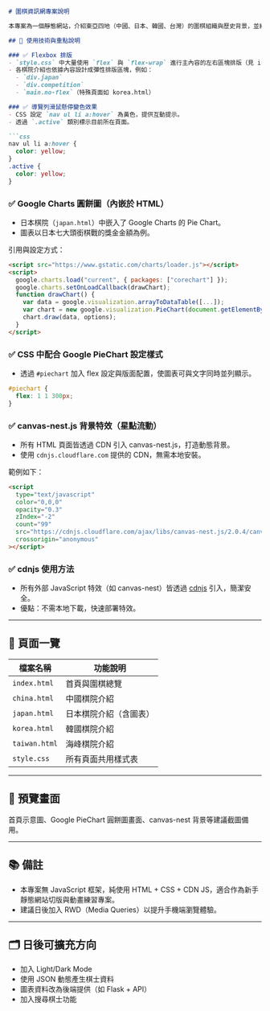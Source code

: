 
````markdown
# 圍棋資訊網專案說明

本專案為一個靜態網站，介紹東亞四地（中國、日本、韓國、台灣）的圍棋組織與歷史背景，並結合現代前端技術進行展示。專案頁面包含豐富的文字資料、表格、圖片與互動圖表，適合初學者練習 HTML、CSS 與基本 JS 套件應用。

## 🔧 使用技術與重點說明

### ✅ Flexbox 排版
- `style.css` 中大量使用 `flex` 與 `flex-wrap` 進行主內容的左右區塊排版（見 index.html 的 `<main>`）。
- 各棋院介紹也依據內容設計成彈性排版區塊，例如：
  - `div.japan`
  - `div.competition`
  - `main.no-flex`（特殊頁面如 korea.html）

### ✅ 導覽列滑鼠懸停變色效果
- CSS 設定 `nav ul li a:hover` 為黃色，提供互動提示。
- 透過 `.active` 類別標示目前所在頁面。

```css
nav ul li a:hover {
  color: yellow;
}
.active {
  color: yellow;
}
````

### ✅ Google Charts 圓餅圖（內嵌於 HTML）

* 日本棋院（`japan.html`）中嵌入了 Google Charts 的 Pie Chart。
* 圖表以日本七大頭銜棋戰的獎金金額為例。

引用與設定方式：

```html
<script src="https://www.gstatic.com/charts/loader.js"></script>
<script>
  google.charts.load("current", { packages: ["corechart"] });
  google.charts.setOnLoadCallback(drawChart);
  function drawChart() {
    var data = google.visualization.arrayToDataTable([...]);
    var chart = new google.visualization.PieChart(document.getElementById("piechart"));
    chart.draw(data, options);
  }
</script>
```

### ✅ CSS 中配合 Google PieChart 設定樣式

* 透過 `#piechart` 加入 flex 設定與版面配置，使圖表可與文字同時並列顯示。

```css
#piechart {
  flex: 1 1 300px;
}
```

### ✅ canvas-nest.js 背景特效（星點流動）

* 所有 HTML 頁面皆透過 CDN 引入 canvas-nest.js，打造動態背景。
* 使用 `cdnjs.cloudflare.com` 提供的 CDN，無需本地安裝。

範例如下：

```html
<script
  type="text/javascript"
  color="0,0,0"
  opacity="0.3"
  zIndex="-2"
  count="99"
  src="https://cdnjs.cloudflare.com/ajax/libs/canvas-nest.js/2.0.4/canvas-nest.js"
  crossorigin="anonymous"
></script>
```

### ✅ cdnjs 使用方法

* 所有外部 JavaScript 特效（如 canvas-nest）皆透過 [cdnjs](https://cdnjs.com/) 引入，簡潔安全。
* 優點：不需本地下載，快速部署特效。

---

## 📁 頁面一覽

| 檔案名稱          | 功能說明        |
| ------------- | ----------- |
| `index.html`  | 首頁與圍棋總覽     |
| `china.html`  | 中國棋院介紹      |
| `japan.html`  | 日本棋院介紹（含圖表） |
| `korea.html`  | 韓國棋院介紹      |
| `taiwan.html` | 海峰棋院介紹      |
| `style.css`   | 所有頁面共用樣式表   |

---

## 📸 預覽畫面

首頁示意圖、Google PieChart 圓餅圖畫面、canvas-nest 背景等建議截圖備用。

---

## 📚 備註

* 本專案無 JavaScript 框架，純使用 HTML + CSS + CDN JS，適合作為新手靜態網站切版與動畫練習專案。
* 建議日後加入 RWD（Media Queries）以提升手機端瀏覽體驗。

---

## 🗂 日後可擴充方向

* 加入 Light/Dark Mode
* 使用 JSON 動態產生棋士資料
* 圖表資料改為後端提供（如 Flask + API）
* 加入搜尋棋士功能

